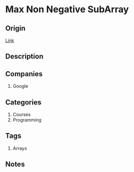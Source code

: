 # Max Non Negative SubArray

## Origin

[Link](https://www.interviewbit.com/problems/max-non-negative-subarray/)

## Description

## Companies

1. Google

## Categories

1. Courses
1. Programming

## Tags

1. Arrays

## Notes
